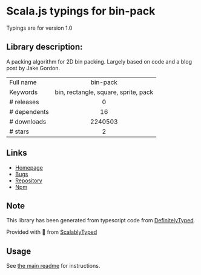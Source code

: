 
# Scala.js typings for bin-pack

Typings are for version 1.0

## Library description:
A packing algorithm for 2D bin packing. Largely based on code and a blog post by Jake Gordon.

|                    |                 |
| ------------------ | :-------------: |
| Full name          | bin-pack |
| Keywords           | bin, rectangle, square, sprite, pack |
| # releases         | 0 |
| # dependents       | 16 |
| # downloads        | 2240503 |
| # stars            | 2 |

## Links
- [Homepage](https://github.com/bryanburgers/bin-pack)
- [Bugs](https://github.com/bryanburgers/bin-pack/issues)
- [Repository](https://github.com/bryanburgers/bin-pack)
- [Npm](https://www.npmjs.com/package/bin-pack)
    


## Note
This library has been generated from typescript code from [DefinitelyTyped](https://definitelytyped.org).

Provided with :purple_heart: from [ScalablyTyped](https://github.com/oyvindberg/ScalablyTyped)

## Usage
See [the main readme](../../readme.md) for instructions.


